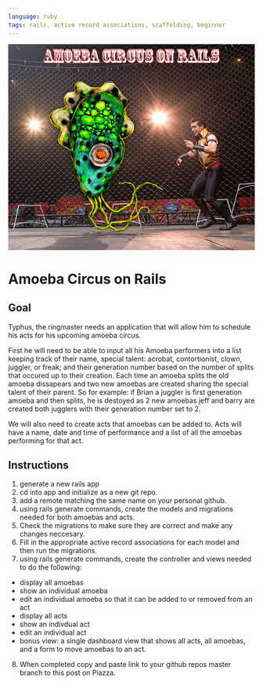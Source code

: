 ```yaml
---
language: ruby
tags: rails, active record associations, scaffolding, beginner
---
```


<img src="./amoeba-circus-medium.jpg" alt="Amoeba Circus">

# Amoeba Circus on Rails



## Goal

Typhus, the ringmaster needs an application that will allow him to schedule his acts for his upcoming amoeba circus. 

First he will need to be able to input all his Amoeba performers into a list keeping track of their name, special talent: acrobat, contortionist, clown, juggler, or freak; and their generation number based on the number of splits that occured up to their creation. Each time an amoeba splits the old amoeba dissapears and two new amoebas are created sharing the special talent of their parent. So for example: if Brian a juggler is first generation amoeba and then splits, he is destoyed as 2 new amoebas jeff and barry are created both jugglers with their generation number set to 2.

We will also need to create acts that amoebas can be added to. Acts will have a name, date and time of performance and a list of all the amoebas performing for that act.

## Instructions

1. generate a new rails app
2. cd into app and initialize as a new git repo.
3. add a remote matching the same name on your personal github.
4. using rails generate commands, create the models and migrations needed for both amoebas and acts.
5. Check the migrations to make sure they are correct and make any changes neccesary.
6. Fill in the appropriate active record associations for each model and then run the migrations.
7. using rails generate commands, create the controller and views needed to do the following:
 - display all amoebas
 - show an individual amoeba
 - edit an individual amoeba so that it can be added to or removed from an act
 - display all acts
 - show an indivdual act
 - edit an individual act
 - bonus view: a single dashboard view that shows all acts, all amoebas, and a form to move amoebas to an act.
8. When completed copy and paste link to your github repos master branch to this post on Piazza.
